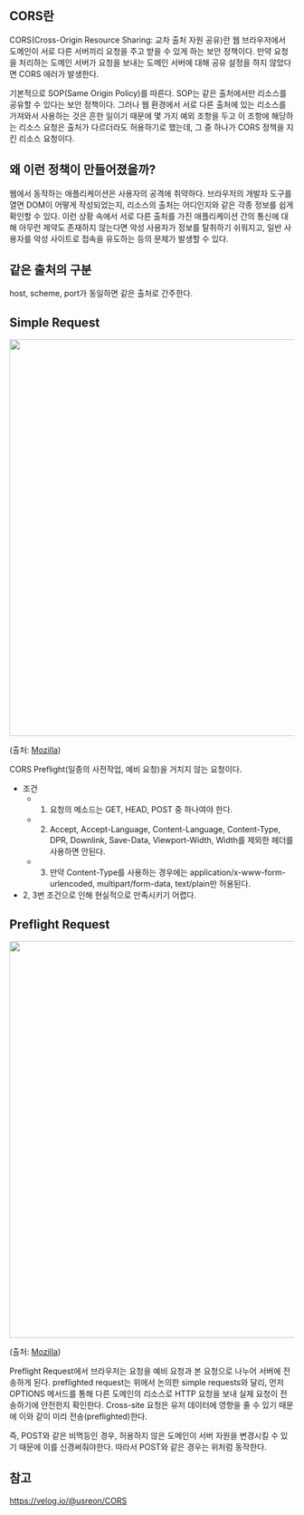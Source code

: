 ## CORS란

CORS(Cross-Origin Resource Sharing: 교차 출처 자원 공유)란 웹 브라우저에서 도메인이 서로 다른 서버끼리 요청을 주고 받을 수 있게 하는 보안 정책이다. 만약 요청을 처리하는 도메인 서버가 요청을 보내는 도메인 서버에 대해 공유 설정을 하지 않았다면 CORS 에러가 발생한다.

기본적으로 SOP(Same Origin Policy)를 따른다. SOP는 같은 출처에서만 리소스를 공유할 수 있다는 보안 정책이다. 그러나 웹 환경에서 서로 다른 출처에 있는 리소스를 가져와서 사용하는 것은 흔한 일이기 때문에  몇 가지 예외 조항을 두고 이 조항에 해당하는 리소스 요청은 출처가 다르더라도 허용하기로 했는데, 그 중 하나가 CORS 정책을 지킨 리소스 요청이다.



## 왜 이런 정책이 만들어졌을까?

웹에서 동작하는 애플리케이션은 사용자의 공격에 취약하다. 브라우저의 개발자 도구를 열면 DOM이 어떻게 작성되었는지, 리소스의 출처는 어디인지와 같은 각종 정보를 쉽게 확인할 수 있다. 이런 상황 속에서 서로 다른 출처를 가진 애플리케이션 간의 통신에 대해 아무런 제약도 존재하지 않는다면 악성 사용자가 정보를 탈취하기 쉬워지고, 일반 사용자를 악성 사이트로 접속을 유도하는 등의 문제가 발생할 수 있다.





## 같은 출처의 구분

host, scheme, port가 동일하면 같은 출처로 간주한다.



## Simple Request



<img src="https://user-images.githubusercontent.com/71204049/143388860-c383a315-5465-4e0f-8524-4c824392fa0e.png" width="700" />

(출처: [Mozilla](https://developer.mozilla.org/ko/docs/Web/HTTP/CORS))

CORS Preflight(일종의 사전작업, 예비 요청)을 거치지 않는 요청이다.

- 조건
  - 1. 요청의 메소드는 GET, HEAD, POST 중 하나여야 한다.
  - 2. Accept, Accept-Language, Content-Language, Content-Type, DPR, Downlink, Save-Data, Viewport-Width, Width를 제외한 헤더를 사용하면 안된다.
  - 3. 만약 Content-Type를 사용하는 경우에는 application/x-www-form-urlencoded, multipart/form-data, text/plain만 허용된다.
- 2, 3번 조건으로 인해 현실적으로 만족시키기 어렵다.

## Preflight Request

<img src="https://user-images.githubusercontent.com/71204049/143389307-b6339e1a-4cb3-42a5-a0a9-7e197838960a.png" width="700" />

(출처: [Mozilla](https://developer.mozilla.org/ko/docs/Web/HTTP/CORS))

Preflight Request에서 브라우저는 요청을 예비 요청과 본 요청으로 나누어 서버에 전송하게 된다. preflighted request는 위에서 논의한 simple requests와 달리, 먼저 OPTIONS 메서드를 통해 다른 도메인의 리소스로 HTTP 요청을 보내 실제 요청이 전송하기에 안전한지 확인한다. Cross-site 요청은 유저 데이터에 영향을 줄 수 있기 때문에 이와 같이 미리 전송(preflighted)한다.

즉, POST와 같은 비멱등인 경우, 허용하지 않은 도메인이 서버 자원을 변경시킬 수 있기 때문에 이를 신경써줘야한다. 따라서 POST와 같은 경우는 위처럼 동작한다.



## 참고

https://velog.io/@usreon/CORS

